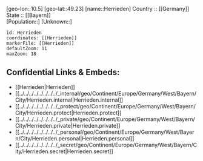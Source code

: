 ﻿---
location: [49.23,10.5] 
mapzoom: [7,12] 
mapmarker: city 
type: City
tags:
- geo/City


SpocWebEntityId: 30912
isDeleted: false
confidential: public

---
[geo-lon::10.5] 
[geo-lat::49.23] 
[name::Herrieden] 
Country :: [[Germany]]  
State :: [[Bayern]]  
[Population::] 
[Unknown::] 


```leaflet
id: Herrieden
coordinates: [[Herrieden]] 
markerFile: [[Herrieden]] 
defaultZoom: 11 
maxZoom: 18
```


## Confidential Links & Embeds: 
- [[Herrieden|Herrieden]]  
- [[../../../../../../../../_internal/geo/Continent/Europe/Germany/West/Bayern/City/Herrieden.internal|Herrieden.internal]] 
- [[../../../../../../../../_protect/geo/Continent/Europe/Germany/West/Bayern/City/Herrieden.protect|Herrieden.protect]] 
- [[../../../../../../../../_private/geo/Continent/Europe/Germany/West/Bayern/City/Herrieden.private|Herrieden.private]] 
- [[../../../../../../../../_personal/geo/Continent/Europe/Germany/West/Bayern/City/Herrieden.personal|Herrieden.personal]] 
- [[../../../../../../../../_secret/geo/Continent/Europe/Germany/West/Bayern/City/Herrieden.secret|Herrieden.secret]] 
